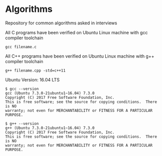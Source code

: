 # Algorithms
Repository for common algorithms asked in interviews

All C programs have been verified on Ubuntu Linux machine with gcc compiler toolchain

```
gcc filename.c
```

All C++ programs have been verified on Ubuntu Linux machine with g++ compiler toolchain

```
g++ filename.cpp -std=c++11
```

Ubuntu Version: 16.04 LTS

```
$ gcc --version
gcc (Ubuntu 7.3.0-21ubuntu1~16.04) 7.3.0
Copyright (C) 2017 Free Software Foundation, Inc.
This is free software; see the source for copying conditions.  There is NO
warranty; not even for MERCHANTABILITY or FITNESS FOR A PARTICULAR PURPOSE.

$ g++ --version
g++ (Ubuntu 7.3.0-21ubuntu1~16.04) 7.3.0
Copyright (C) 2017 Free Software Foundation, Inc.
This is free software; see the source for copying conditions.  There is NO
warranty; not even for MERCHANTABILITY or FITNESS FOR A PARTICULAR PURPOSE.
```
